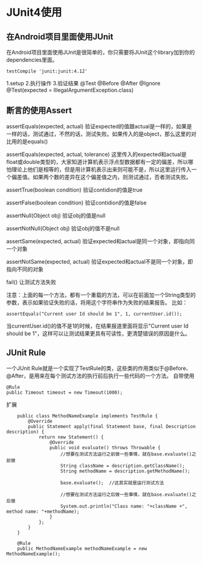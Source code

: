 # JUnit4使用
## 在Android项目里面使用JUnit
在Android项目里面使用JUnit是很简单的，你只需要将JUnit这个library加到你的dependencies里面。
```
testCompile 'junit:junit:4.12'
```
 
1.setup
2.执行操作
3.验证结果
@Test
@Before
@After
@Ignore
@Test(expected = IllegalArgumentException.class)
 
## 断言的使用Assert
assertEquals(expected, actual)
验证expected的值跟actual是一样的，如果是一样的话，测试通过，不然的话，测试失败。如果传入的是object，那么这里的对比用的是equals()
 
assertEquals(expected, actual, tolerance)
这里传入的expected和actual是float或double类型的，大家知道计算机表示浮点型数据都有一定的偏差，所以哪怕理论上他们是相等的，但是用计算机表示出来则可能不是，所以这里运行传入一个偏差值。如果两个数的差异在这个偏差值之内，则测试通过，否者测试失败。
 
assertTrue(boolean condition)
验证contidion的值是true
 
assertFalse(boolean condition)
验证contidion的值是false
 
assertNull(Object obj)
验证obj的值是null
 
assertNotNull(Object obj)
验证obj的值不是null
 
assertSame(expected, actual)
验证expected和actual是同一个对象，即指向同一个对象
 
assertNotSame(expected, actual)
验证expected和actual不是同一个对象，即指向不同的对象
 
fail()
让测试方法失败
 
注意：上面的每一个方法，都有一个重载的方法，可以在前面加一个String类型的参数，表示如果验证失败的话，将用这个字符串作为失败的结果报告。
比如：

	assertEquals("Current user Id should be 1", 1, currentUser.id());

当currentUser.id()的值不是1的时候，在结果报道里面将显示"Current user Id should be 1"，这样可以让测试结果更具有可读性，更清楚错误的原因是什么。
 
## JUnit Rule
一个JUnit Rule就是一个实现了TestRule的类，这些类的作用类似于@Before、@After，是用来在每个测试方法的执行前后执行一些代码的一个方法。
自带使用

	@Rule
	public Timeout timeout = new Timeout(1000);

扩展

	    public class MethodNameExample implements TestRule {
	        @Override
	        public Statement apply(final Statement base, final Description description) {
	            return new Statement() {
	                @Override
	                public void evaluate() throws Throwable {
	                    //想要在测试方法运行之前做一些事情，就在base.evaluate()之前做
	                    String className = description.getClassName();
	                    String methodName = description.getMethodName();
	 
	                    base.evaluate();  //这其实就是运行测试方法
	 
	                    //想要在测试方法运行之后做一些事情，就在base.evaluate()之后做
	                    System.out.println("Class name: "+className +", method name: "+methodName);
	                }
	            };
	        }
	    }
	 
	    @Rule
	    public MethodNameExample methodNameExample = new MethodNameExample();